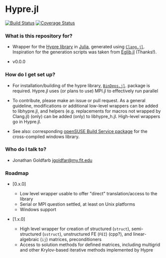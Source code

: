Hypre.jl
=======
[![Build Status](https://travis-ci.org/jgoldfar/Hypre.jl.svg?branch=master)](https://travis-ci.org/jgoldfar/Hypre.jl)
[![Coverage Status](https://coveralls.io/repos/jgoldfar/Hypre.jl/badge.svg)](https://coveralls.io/r/jgoldfar/Hypre.jl)
### What is this repository for? ###

* Wrapper for the [Hypre library](http://acts.nersc.gov/hypre/) in [Julia](http://julialang.org/), generated using [`Clang.jl`](https://github.com/ihnorton/Clang.jl). Inspiration for the generation scripts was taken from [Eglib.jl](https://github.com/ihnorton/Eglib.jl/blob/master/util/wrap.jl) (Thanks!).

* v0.0.0

### How do I get set up? ###

* For installation/building of the hypre library, [`BinDeps.jl`](https://github.com/JuliaLang/BinDeps.jl). package is required. Hypre.jl uses (or plans to use) MPI.jl to effectively run parallel

* To contribute, please make an issue or pull request. As a general guideline, modifications or additional low-level wrappers can be added to libhypre.jl, and helpers (e.g. replacements for macros not wrapped by Clang.jl) (only) can be added (only) to libhypre_h.jl. High-level wrappers go in Hypre.jl.

* See also: corresponding [openSUSE Build Service package](https://build.opensuse.org/package/show/home:jgoldfar/mingw64-hypre) for the cross-compiled windows library.

### Who do I talk to? ###

* Jonathan Goldfarb <jgoldfar@my.fit.edu>

### Roadmap ###

- [0.x.0]
  - Low level wrapper usable to offer "direct" translation/access to the library
  - Serial or MPI question settled, at least on Unix platforms
  - Windows support

- [1.x.0]
  - High level wrapper for creation of structured (`struct`), semi-structured (`sstruct`), unstructured FE (`FEI`) (cpp?), and linear-algebraic (`ij`) matrices, preconditioners
  - Access to solution methods for defined matrices, including multigrid and other Krylov-based iterative methods implemented by Hypre
